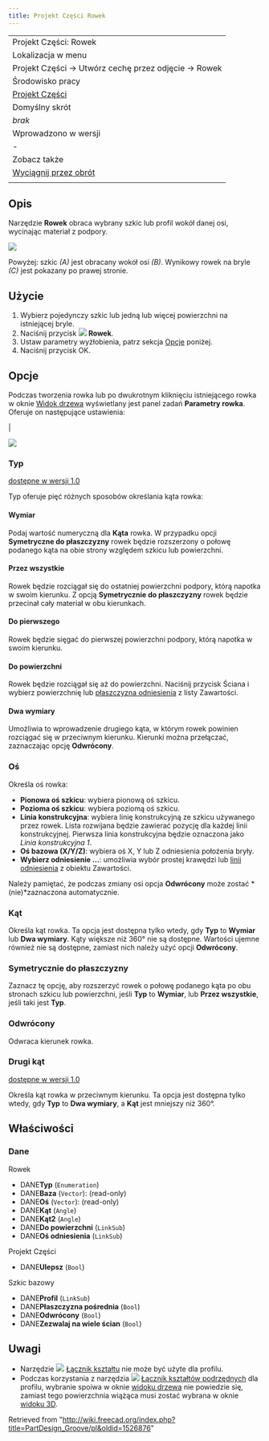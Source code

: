 ```yaml
---
title: Projekt Części Rowek
---
```

|  |
| --- |
| Projekt Części: Rowek |
| Lokalizacja w menu |
| Projekt Części → Utwórz cechę przez odjęcie → Rowek |
| Środowisko pracy |
| [Projekt Części](/PartDesign_Workbench/pl "PartDesign Workbench/pl") |
| Domyślny skrót |
| *brak* |
| Wprowadzono w wersji |
| - |
| Zobacz także |
| [Wyciągnij przez obrót](/PartDesign_Revolution/pl "PartDesign Revolution/pl") |
|  |

## Opis

Narzędzie **Rowek** obraca wybrany szkic lub profil wokół danej osi, wycinając materiał z podpory.

![](/images/PartDesign_Groove_example.svg)

Powyżej: szkic *(A)* jest obracany wokół osi *(B)*. Wynikowy rowek na bryle *(C)* jest pokazany po prawej stronie.

## Użycie

1. Wybierz pojedynczy szkic lub jedną lub więcej powierzchni na istniejącej bryle.
2. Naciśnij przycisk ![](/images/PartDesign_Groove.svg) **Rowek**.
3. Ustaw parametry wyżłobienia, patrz sekcja [Opcje](#Opcje) poniżej.
4. Naciśnij przycisk OK.

## Opcje

Podczas tworzenia rowka lub po dwukrotnym kliknięciu istniejącego rowka w oknie [Widok drzewa](/Tree_view/pl "Tree view/pl") wyświetlany jest panel zadań **Parametry rowka**. Oferuje on następujące ustawienia:

|

![](/images/Partdesign_groove_parameters.png)

### Typ

[dostępne w wersji 1.0](/Release_notes_1.0/pl "Release notes 1.0/pl")

Typ oferuje pięć różnych sposobów określania kąta rowka:

#### Wymiar

Podaj wartość numeryczną dla **Kąta** rowka. W przypadku opcji **Symetryczne do płaszczyzny** rowek będzie rozszerzony o połowę podanego kąta na obie strony względem szkicu lub powierzchni.

#### Przez wszystkie

Rowek będzie rozciągał się do ostatniej powierzchni podpory, którą napotka w swoim kierunku. Z opcją **Symetrycznie do płaszczyzny** rowek będzie przecinał cały materiał w obu kierunkach.

#### Do pierwszego

Rowek będzie sięgać do pierwszej powierzchni podpory, którą napotka w swoim kierunku.

#### Do powierzchni

Rowek będzie rozciągał się aż do powierzchni. Naciśnij przycisk Ściana i wybierz powierzchnię lub [płaszczyzna odniesienia](/PartDesign_Plane/pl "PartDesign Plane/pl") z listy Zawartości.

#### Dwa wymiary

Umożliwia to wprowadzenie drugiego kąta, w którym rowek powinien rozciągać się w przeciwnym kierunku. Kierunki można przełączać, zaznaczając opcję **Odwrócony**.

### Oś

Określa oś rowka:

* **Pionowa oś szkicu**: wybiera pionową oś szkicu.
* **Pozioma oś szkicu**: wybiera poziomą oś szkicu.
* **Linia konstrukcyjna**: wybiera linię konstrukcyjną ze szkicu używanego przez rowek. Lista rozwijana będzie zawierać pozycję dla każdej linii konstrukcyjnej. Pierwsza linia konstrukcyjna będzie oznaczona jako *Linia konstrukcyjna 1*.
* **Oś bazowa (X/Y/Z)**: wybiera oś X, Y lub Z odniesienia położenia bryły.
* **Wybierz odniesienie ...**: umożliwia wybór prostej krawędzi lub [linii odniesienia](/PartDesign_Line/pl "PartDesign Line/pl") z obiektu Zawartości.

Należy pamiętać, że podczas zmiany osi opcja **Odwrócony** może zostać *(nie)*zaznaczona automatycznie.

### Kąt

Określa kąt rowka. Ta opcja jest dostępna tylko wtedy, gdy **Typ** to **Wymiar** lub **Dwa wymiary**. Kąty większe niż 360° nie są dostępne. Wartości ujemne również nie są dostępne, zamiast nich należy użyć opcji **Odwrócony**.

### Symetrycznie do płaszczyzny

Zaznacz tę opcję, aby rozszerzyć rowek o połowę podanego kąta po obu stronach szkicu lub powierzchni, jeśli **Typ** to **Wymiar**, lub **Przez wszystkie**, jeśli taki jest **Typ**.

### Odwrócony

Odwraca kierunek rowka.

### Drugi kąt

[dostępne w wersji 1.0](/Release_notes_1.0/pl "Release notes 1.0/pl")

Określa kąt rowka w przeciwnym kierunku. Ta opcja jest dostępna tylko wtedy, gdy **Typ** to **Dwa wymiary**, a **Kąt** jest mniejszy niż 360°.

## Właściwości

### Dane

Rowek

* DANE**Typ** (`Enumeration`)
* DANE**Baza** (`Vector`): (read-only)
* DANE**Oś** (`Vector`): (read-only)
* DANE**Kąt** (`Angle`)
* DANE**Kąt2** (`Angle`)
* DANE**Do powierzchni** (`LinkSub`)
* DANE**Oś odniesienia** (`LinkSub`)

Projekt Części

* DANE**Ulepsz** (`Bool`)

Szkic bazowy

* DANE**Profil** (`LinkSub`)
* DANE**Płaszczyzna pośrednia** (`Bool`)
* DANE**Odwrócony** (`Bool`)
* DANE**Zezwalaj na wiele ścian** (`Bool`)

## Uwagi

* Narzędzie ![](/images/PartDesign_ShapeBinder.svg) [Łącznik kształtu](/PartDesign_ShapeBinder/pl "PartDesign ShapeBinder/pl") nie może być użyte dla profilu.
* Podczas korzystania z narzędzia ![](/images/PartDesign_SubShapeBinder.svg) [Łącznik kształtów podrzędnych](/PartDesign_SubShapeBinder/pl "PartDesign SubShapeBinder/pl") dla profilu, wybranie spoiwa w oknie [widoku drzewa](/Tree_view/pl "Tree view/pl") nie powiedzie się, zamiast tego powierzchnia wiążąca musi zostać wybrana w oknie [widoku 3D](/3D_view/pl "3D view/pl").

Retrieved from "<http://wiki.freecad.org/index.php?title=PartDesign_Groove/pl&oldid=1526876>"